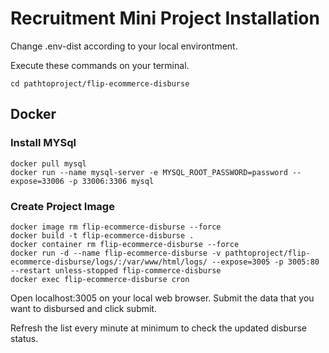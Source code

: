 # Recruitment Mini Project Installation 

Change .env-dist according to your local environtment.

Execute these commands on your terminal.

```
cd pathtoproject/flip-ecommerce-disburse
```

## Docker

### Install MYSql

```
docker pull mysql
docker run --name mysql-server -e MYSQL_ROOT_PASSWORD=password --expose=33006 -p 33006:3306 mysql
```

### Create Project Image

```
docker image rm flip-ecommerce-disburse --force
docker build -t flip-ecommerce-disburse .
docker container rm flip-ecommerce-disburse --force 
docker run -d --name flip-ecommerce-disburse -v pathtoproject/flip-ecommerce-disburse/logs/:/var/www/html/logs/ --expose=3005 -p 3005:80 --restart unless-stopped flip-commerce-disburse
docker exec flip-ecommerce-disburse cron
```

Open localhost:3005 on your local web browser.
Submit the data that you want to disbursed and click submit.

Refresh the list every minute at minimum to check the updated disburse status.